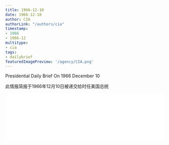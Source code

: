 ```yaml
---
title: 1966-12-10
date: 1966-12-10
author: CIA 
authorLink: "/authors/cia"
timestamp: 
- 1966
- 1966-12
multitype: 
- cia
tags: 
- dailybrief
featuredImagePreview: '/agency/CIA.png'
---
```



Presidential Daily Brief On 1966 December 10

此情报简报于1966年12月10日被递交给时任美国总统

<!--more-->





<div id="over" style="width:100%; overflow:hidden"> <iframe id="sFrame" name="sFrame" frameborder="no" border="0"  allowfullscreen marginwidth="0" scrolling="no" src = " /CIA/1966-12-10.html "  style = " position:absulute; width: 806px; top: 300;" > </iframe> </div>